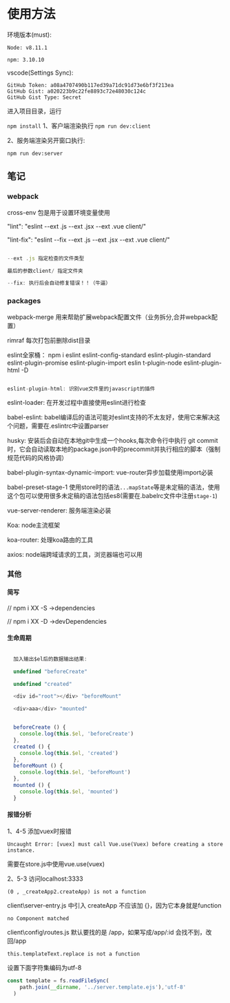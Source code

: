 # 使用方法

环境版本(must):

``` text
Node: v8.11.1

npm: 3.10.10
```

vscode(Settings Sync):

```text
GitHub Token: a08a4707490b117ed39a71dc91d73e6bf3f213ea
GitHub Gist: a020223b9c22fe8893c72e48030c124c
GitHub Gist Type: Secret
```

进入项目目录，运行

``
npm install
``
1、客户端渲染执行
``
npm run dev:client
``

2、服务端渲染另开窗口执行:

``
npm run dev:server
``

## 笔记

### webpack

cross-env 包是用于设置环境变量使用

"lint": "eslint --ext .js --ext .jsx --ext .vue client/"

"lint-fix": "eslint --fix --ext .js --ext .jsx --ext .vue client/"

```js

--ext .js 指定检查的文件类型

最后的参数client/ 指定文件夹

--fix: 执行后会自动修复错误！！（牛逼）
```

### packages

webpack-merge 用来帮助扩展webpack配置文件（业务拆分,合并webpack配置）

rimraf 每次打包前删除dist目录

eslint全家桶： npm i eslint eslint-config-standard eslint-plugin-standard eslint-plugin-promise eslint-plugin-import eslin t-plugin-node eslint-plugin-html -D

```js

eslint-plugin-html: 识别vue文件里的javascript的插件
```

eslint-loader: 在开发过程中直接使用eslint进行检查

babel-eslint: babel编译后的语法可能对eslint支持的不太友好，使用它来解决这个问题，需要在.eslintrc中设置parser

husky: 安装后会自动在本地git中生成一个hooks,每次命令行中执行 git commit 时，它会自动读取本地的package.json中的precommit并执行相应的脚本（强制规范代码的风格协调）

babel-plugin-syntax-dynamic-import: vue-router异步加载使用import必装

babel-preset-stage-1 使用store时的语法``...mapState``等是未定稿的语法，使用这个包可以使用很多未定稿的语法包括es8(需要在.babelrc文件中注册``stage-1``)

vue-server-renderer: 服务端渲染必装

Koa: node主流框架

koa-router: 处理koa路由的工具

axios: node端跨域请求的工具，浏览器端也可以用

### 其他

#### 简写

// npm i XX -S ->dependencies

// npm i XX -D ->devDependencies


#### 生命周期

```lifecycle\index.js

  加入输出$el后的数据输出结果:

  undefined "beforeCreate"

  undefined "created"

  <div id=​"root">​</div>​ "beforeMount"

  <div>​aaa​</div>​ "mounted"
```

```javascript

  beforeCreate () {
    console.log(this.$el, 'beforeCreate')
  },
  created () {
    console.log(this.$el, 'created')
  },
  beforeMount () {
    console.log(this.$el, 'beforeMount')
  },
  mounted () {
    console.log(this.$el, 'mounted')
  }
```

#### 报错分析

1、4-5 添加vuex时报错

```text
Uncaught Error: [vuex] must call Vue.use(Vuex) before creating a store instance.
```

需要在store.js中使用vue.use(vuex)

2、5-3 访问localhost:3333

``(0 , _createApp2.createApp) is not a function``

client\server-entry.js 中引入 createApp 不应该加 {}，因为它本身就是function

``no Component matched``

client\config\routes.js 默认要找的是 /app，如果写成/app/:id 会找不到，改回/app

``this.templateText.replace is not a function``

设置下面字符集编码为utf-8

```js
const template = fs.readFileSync(
    path.join(__dirname, '../server.template.ejs'),'utf-8'
  )
```
